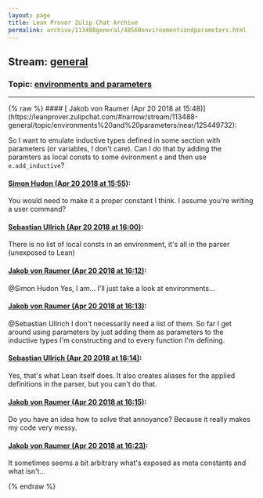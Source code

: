 ```yaml
---
layout: page
title: Lean Prover Zulip Chat Archive 
permalink: archive/113488general/48560environmentsandparameters.html
---
```


## Stream: [general](https://leanprover-community.github.io/archive/113488general/index.html)
### Topic: [environments and parameters](https://leanprover-community.github.io/archive/113488general/48560environmentsandparameters.html)

---

<base href="https://leanprover.zulipchat.com">
{% raw %}
#### [ Jakob von Raumer (Apr 20 2018 at 15:48)](https://leanprover.zulipchat.com/#narrow/stream/113488-general/topic/environments%20and%20parameters/near/125449732):
<p>So I want to emulate inductive types defined in some section with parameters (or variables, I don't care). Can I do that by adding the paramters as local consts to some evironment <code>e</code> and then use <code>e.add_inductive</code>?</p>

#### [ Simon Hudon (Apr 20 2018 at 15:55)](https://leanprover.zulipchat.com/#narrow/stream/113488-general/topic/environments%20and%20parameters/near/125449994):
<p>You would need to make it a proper constant I think. I assume you're writing a user command?</p>

#### [ Sebastian Ullrich (Apr 20 2018 at 16:00)](https://leanprover.zulipchat.com/#narrow/stream/113488-general/topic/environments%20and%20parameters/near/125450242):
<p>There is no list of local consts in an environment, it's all in the parser (unexposed to Lean)</p>

#### [ Jakob von Raumer (Apr 20 2018 at 16:12)](https://leanprover.zulipchat.com/#narrow/stream/113488-general/topic/environments%20and%20parameters/near/125450717):
<p><span class="user-mention" data-user-id="110026">@Simon Hudon</span> Yes, I am... I'll just take a look at environments...</p>

#### [ Jakob von Raumer (Apr 20 2018 at 16:13)](https://leanprover.zulipchat.com/#narrow/stream/113488-general/topic/environments%20and%20parameters/near/125450747):
<p><span class="user-mention" data-user-id="110024">@Sebastian Ullrich</span> I don't necessarily need a list of them. So far I get around using parameters by just adding them as parameters to the inductive types I'm constructing and to every function I'm defining.</p>

#### [ Sebastian Ullrich (Apr 20 2018 at 16:14)](https://leanprover.zulipchat.com/#narrow/stream/113488-general/topic/environments%20and%20parameters/near/125450823):
<p>Yes, that's what Lean itself does. It also creates aliases for the applied definitions in the parser, but you can't do that.</p>

#### [ Jakob von Raumer (Apr 20 2018 at 16:15)](https://leanprover.zulipchat.com/#narrow/stream/113488-general/topic/environments%20and%20parameters/near/125450856):
<p>Do you have an idea how to solve that annoyance? Because it really makes my code very messy.</p>

#### [ Jakob von Raumer (Apr 20 2018 at 16:23)](https://leanprover.zulipchat.com/#narrow/stream/113488-general/topic/environments%20and%20parameters/near/125451136):
<p>It sometimes seems a bit arbitrary what's exposed as meta constants and what isn't...</p>


{% endraw %}
